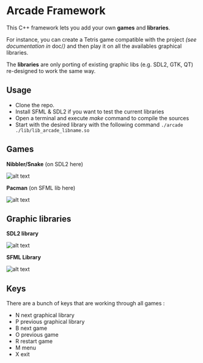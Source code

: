 # Arcade Framework

This C++ framework lets you add your own **games** and **libraries**.

For instance, you can create a Tetris game compatible with the project *(see documentation in* doc/*)* and then play it on all the availables graphical libraries.

The **libraries** are only porting of existing graphic libs (e.g. SDL2, GTK, QT) re-designed to work the same way.

## Usage

- Clone the repo.
- Install SFML & SDL2 if you want to test the current libraries
- Open a terminal and execute *make* command to compile the sources
- Start with the desired library with the following command
``./arcade ./lib/lib_arcade_libname.so ``

## Games

**Nibbler/Snake** (on SDL2 here)

![alt text](https://image.ibb.co/fakHP7/nibb.png)

**Pacman** (on SFML lib here)

![alt text](https://image.ibb.co/cF6fcS/pac.png)

## Graphic libraries

**SDL2 library**

![alt text](https://image.ibb.co/k9wDxS/sdlenu.png)

**SFML Library**

![alt text](https://image.ibb.co/e5WfcS/sfml.png)

## Keys
 There are a bunch of keys that are working through all games :
 - N next graphical library
 - P previous graphical library
 - B next game
 - O previous game
 - R restart game
 - M menu
 - X exit
